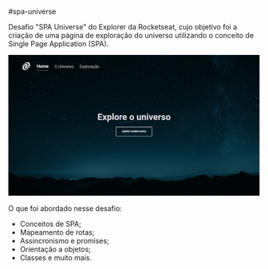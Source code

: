 #spa-universe

Desafio "SPA Universe" do Explorer da Rocketseat, cujo objetivo foi a criação de uma página de exploração do universo utilizando o conceito de Single Page Application (SPA).

![Desafio "SPA Universe"](./assets/spa-universe.png)

O que foi abordado nesse desafio:

- Conceitos de SPA;
- Mapeamento de rotas;
- Assincronismo e promises;
- Orientação a objetos;
- Classes e muito mais.